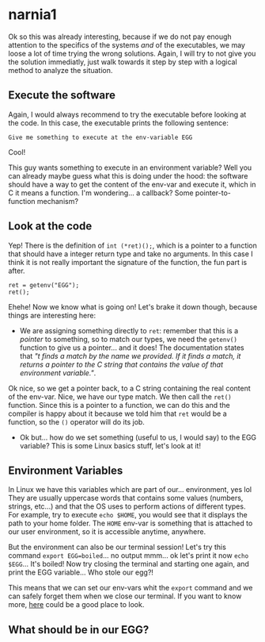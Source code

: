 # narnia1

Ok so this was already interesting, because if we do not pay enough attention to the specifics of the systems *and* of the executables, we may loose a lot of time trying the wrong solutions.
Again, I will try to not give you the solution immediatly, just walk towards it step by step with a logical method to analyze the situation.

## Execute the software
Again, I would always recommend to try the executable before looking at the code. In this case, the executable prints the following sentence:
```
Give me something to execute at the env-variable EGG
```
Cool!

This guy wants something to execute in an environment variable? Well you can already maybe guess what this is doing under the hood: the software should have a way to get the content of the env-var and execute it, which in C it means a function. I'm wondering... a callback? Some pointer-to-function mechanism?

## Look at the code
Yep! There is the definition of `int (*ret)();`, which is a pointer to a function that should have a integer return type and take no arguments. In this case I think it is not really important the signature of the function, the fun part is after.
```
ret = getenv("EGG");
ret();
```
Ehehe! Now we know what is going on!
Let's brake it down though, because things are interesting here:
- We are assigning something directly to `ret`: remember that this is a *pointer* to something, so to match our types, we need the `getenv()` function to give us a pointer... and it does! The documentation states that _"t finds a match by the name we provided. If it finds a match, it returns a pointer to the C string that contains the value of that environment variable."_. 

Ok nice, so we get a pointer back, to a C string containing the real content of the env-var. Nice, we have our type match.
We then call the `ret()` function. Since this is a pointer to a function, we can do this and the compiler is happy about it because we told him that `ret` would be a function, so the `()` operator will do its job.
- Ok but... how do we set something (useful to us, I would say) to the EGG variable? This is some Linux basics stuff, let's look at it!

## Environment Variables
In Linux we have this variables which are part of our... environment, yes lol
They are usually uppercase words that contains some values (numbers, strings, etc...) and that the OS uses to perform actions of different types. For example, try to execute `echo $HOME`, you would see that it displays the path to your home folder. The `HOME` env-var is something that is attached to our user environment, so it is accessible anytime, anywhere.

But the environment can also be our terminal session! Let's try this command `export EGG=boiled`... no output mmm... ok let's print it now `echo $EGG`... It's boiled!
Now try closing the terminal and starting one again, and print the EGG variable... Who stole our egg?!

This means that we can set our env-vars whit the `export` command and we can safely forget them when we close our terminal. If you want to know more, [here](https://wiki.archlinux.org/title/Environment_variables) could be a good place to look.

## What should be in our EGG?

